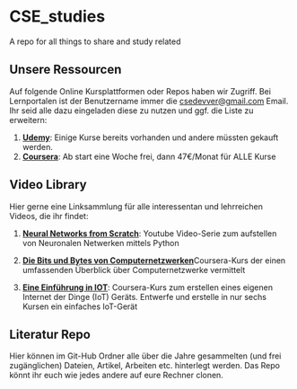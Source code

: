 # CSE_studies
A repo for all things to share and study related

## Unsere Ressourcen
Auf folgende Online Kursplattformen oder Repos haben wir Zugriff. Bei Lernportalen ist der Benutzername immer die csedevver@gmail.com Email. 
Ihr seid alle dazu eingeladen diese zu nutzen und ggf. die Liste zu erweitern:

1. [**Udemy**](https://www.udemy.com/de/): Einige Kurse bereits vorhanden und andere müssten gekauft werden.
2. [**Coursera**](https://www.coursera.org/): Ab start eine Woche frei, dann 47€/Monat für ALLE Kurse

## Video Library
Hier gerne eine Linksammlung für alle interessentan und lehrreichen Videos, die ihr findet:

1. [**Neural Networks from Scratch**](https://www.youtube.com/watch?v=Wo5dMEP_BbI): Youtube Video-Serie zum aufstellen von 
Neuronalen Netwerken mittels Python


2. [**Die Bits und Bytes von Computernetzwerken**](https://www.coursera.org/learn/computer-networking)Coursera-Kurs der 
einen umfassenden Überblick über Computernetzwerke vermittelt


3. [**Eine Einführung in IOT**](https://www.coursera.org/specializations/iot): Coursera-Kurs zum erstellen eines eigenen 
Internet der Dinge (IoT) Geräts. Entwerfe und erstelle in nur sechs Kursen ein einfaches IoT-Gerät

## Literatur Repo
Hier können im Git-Hub Ordner alle über die Jahre gesammelten (und frei zugänglichen) Dateien, Artikel, Arbeiten etc. hinterlegt werden.
Das Repo könnt ihr euch wie jedes andere auf eure Rechner clonen.